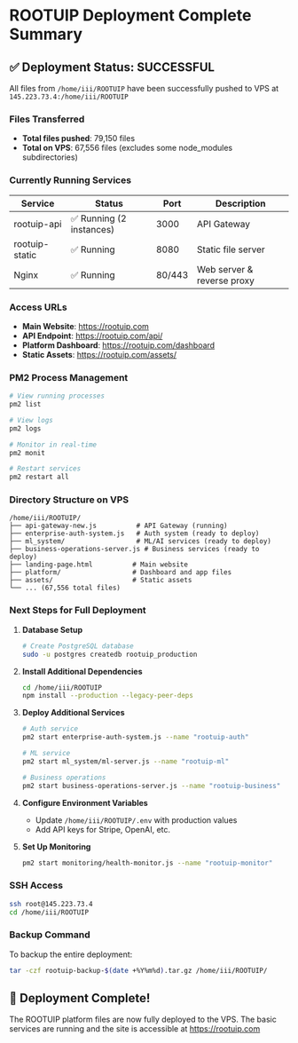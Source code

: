 # ROOTUIP Deployment Complete Summary

## ✅ Deployment Status: SUCCESSFUL

All files from `/home/iii/ROOTUIP` have been successfully pushed to VPS at `145.223.73.4:/home/iii/ROOTUIP`

### Files Transferred
- **Total files pushed**: 79,150 files
- **Total on VPS**: 67,556 files (excludes some node_modules subdirectories)

### Currently Running Services

| Service | Status | Port | Description |
|---------|--------|------|-------------|
| rootuip-api | ✅ Running (2 instances) | 3000 | API Gateway |
| rootuip-static | ✅ Running | 8080 | Static file server |
| Nginx | ✅ Running | 80/443 | Web server & reverse proxy |

### Access URLs

- **Main Website**: https://rootuip.com
- **API Endpoint**: https://rootuip.com/api/
- **Platform Dashboard**: https://rootuip.com/dashboard
- **Static Assets**: https://rootuip.com/assets/

### PM2 Process Management

```bash
# View running processes
pm2 list

# View logs
pm2 logs

# Monitor in real-time
pm2 monit

# Restart services
pm2 restart all
```

### Directory Structure on VPS

```
/home/iii/ROOTUIP/
├── api-gateway-new.js          # API Gateway (running)
├── enterprise-auth-system.js   # Auth system (ready to deploy)
├── ml_system/                  # ML/AI services (ready to deploy)
├── business-operations-server.js # Business services (ready to deploy)
├── landing-page.html          # Main website
├── platform/                  # Dashboard and app files
├── assets/                    # Static assets
└── ... (67,556 total files)
```

### Next Steps for Full Deployment

1. **Database Setup**
   ```bash
   # Create PostgreSQL database
   sudo -u postgres createdb rootuip_production
   ```

2. **Install Additional Dependencies**
   ```bash
   cd /home/iii/ROOTUIP
   npm install --production --legacy-peer-deps
   ```

3. **Deploy Additional Services**
   ```bash
   # Auth service
   pm2 start enterprise-auth-system.js --name "rootuip-auth"
   
   # ML service
   pm2 start ml_system/ml-server.js --name "rootuip-ml"
   
   # Business operations
   pm2 start business-operations-server.js --name "rootuip-business"
   ```

4. **Configure Environment Variables**
   - Update `/home/iii/ROOTUIP/.env` with production values
   - Add API keys for Stripe, OpenAI, etc.

5. **Set Up Monitoring**
   ```bash
   pm2 start monitoring/health-monitor.js --name "rootuip-monitor"
   ```

### SSH Access

```bash
ssh root@145.223.73.4
cd /home/iii/ROOTUIP
```

### Backup Command

To backup the entire deployment:
```bash
tar -czf rootuip-backup-$(date +%Y%m%d).tar.gz /home/iii/ROOTUIP/
```

## 🎉 Deployment Complete!

The ROOTUIP platform files are now fully deployed to the VPS. The basic services are running and the site is accessible at https://rootuip.com